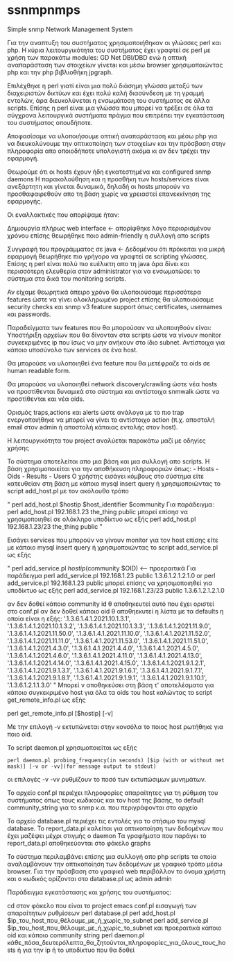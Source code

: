 ssnmpnmps
=========

Simple snmp Network Management System

Για την αναπτυξη του συστήματος χρησιμοποιήθηκαν οι γλώσσες perl και php.
Η κύρια λειτουργικότητα του συστήματος έχει γραφτεί σε perl με χρήση των 
παρακάτω modules:
GD
Net
DBI/DBD
ενώ η οπτική αναπαράσταση των στοιχείων γίνετaι
και μέσω browser χρησιμοποιώντας php
και την php βιβλιοθήκη jpgraph.

Επιλέχθηκε η perl γιατί είναι μια πολύ διάσημη γλώσσα μεταξύ των
διαχειριστών δικτύων και έχει πολύ καλή διασύνδεση με τη γραμμή εντολών,
άρα διευκολύνεται η ενσωμάτοση του συστήματος σε άλλα scripts.
Επίσης η perl είναι μια γλώσσα που μπορεί να τρέξει σε όλα τα σύγχρονα
λειτουργικά συστήματα πράγμα που επιτρέπει την εγκατάσταση του συστήματος 
οπουδήποτε.

Αποφασίσαμε να υλοποιήσουμε οπτική αναπαράσταση και μέσω php για να
διευκολύνουμε την οπτικοποίηση των στοιχείων και την πρόσβαση στην πληροφορία
απο οποιοδήποτε υπολογιστή ακόμα κι αν δεν τρέχει την εφαρμογή.

Θεωρούμε ότι οι hosts έχουν ήδη εγκατεστημένα και configured snmp daemons
Η παρακολούθηση και η προσθήκη των hosts/services είναι ανεξάρτητη
και γίνεται δυναμικά, δηλαδή οι hosts μπορούν να προσθαφαιρεθούν απο τη
βάση χωρίς να χρειαστεί επανεκκίνηση της εφαρμογής.

Οι εναλλακτικές που απορίψαμε ήταν:

Δημιουργία πλήρως web interface <- απορίφθηκε λόγο περιορισμένου χρόνου
επίσης θεωρήθηκε ποιο admin-friendly η συλλογή απο scripts

Συγγραφή του προγράμματος σε java <- Δεδομένου ότι πρόκειται
για μικρή εφαρμογή θεωρήθηκε πιο γρήγορο να γραφτεί σε scripting γλώσσες.
Επίσης η perl είναι πολύ πιο ευέλικτη απο τη java άρα δίνει
και περισσότερη ελευθερία στον administrator για να ενσωματώσει το σύστημα
στα δικά του monitoring scripts.

Αν είχαμε θεωρητικά άπειρο χρόνο θα υλοποιούσαμε περισσότερα features ώστε να γίνει ολοκληρωμένο project
επίσης θα υλοποιούσαμε security checks και snmp v3 feature support όπως certificates, usernames και passwords.

Παραδείγματα των features που θα μπορούσαν να υλοποιηθούν είναι:
Υποστήριξη αρχείων που θα δίνονταν στα scripts ώστε να γίνουν monitor
συγκεκριμένες ip που ίσως να μην ανήκουν στο ίδιο subnet.
Αντίστοιχα για κάποιο υποσύνολο των services σε ένα host.

Θα μπορούσε να υλοποιηθεί ένα feature που θα μετέφραζε
τα oids σε human readable form.

Θα μπορούσε να υλοποιηθεί network discovery/crawling ώστε νέα hosts
να προστίθενται δυναμικά στο σύστημα και αντίστοιχα 
snmwalk ώστε να προστίθενται και νέα oids.

Ορισμός traps,actions και alerts ώστε
ανάλογα με το πιο trap ενεργοποιήθηκε να μπορεί να γίνει το αντίστοιχο action
(π.χ. αποστολή email στον admin ή αποστολή κάποιας εντολής στον host).



Η λειτουργικότητα του project αναλύεται παρακάτω μαζί με οδηγίες χρήσης

Το σύστημα αποτελείται απο μια βάση και μια συλλογή απο scripts.
Η βάση χρησιμοποιείται για την αποθήκευση πληροφοριών όπως:
	- Hosts
	- Oids
	- Results
	- Users
Ο χρήστης εισάγει κόμβους στο σύστημα
είτε κατευθείαν στη βάση με κάποιο mysql insert query
ή χρησιμοποιώντας το script add_host.pl με τον ακόλουθο τρόπο

" 
	perl add_host.pl $hostip $host_identifier $community
Για παράδειγμα:	
	perl add_host.pl 192.168.1.23 the_thing public
	μπορεί επίσησ να χρησιμοποιηθεί σε ολόκληρο υποδίκτυο ως εξής
	perl add_host.pl 192.168.1.23/23  the_thing public
"

Εισάγει services που μπορούν να γίνουν monitor για τον host επίσης 
είτε με κάποιο mysql insert query ή χρησιμοποιώντας το script add_service.pl
ως εξής

"
	perl add_service.pl $hostip ($community $OID) <-- προεραιτικά
Για παράδειγμα
	perl add_service.pl 192.168.1.23  public 1.3.6.1.2.1.2.1.0 or
	perl add_service.pl 192.168.1.23  public
μπορεί επίσης να χρησιμοποιηθεί για υποδίκτυο ως εξής
	perl add_service.pl 192.168.1.23/23  public 1.3.6.1.2.1.2.1.0
	
αν δεν δοθεί κάποιο community id θ αποθηκευτεί αυτό που έχει οριστεί στο conf.pl
αν δεν δοθεί κάποιο oid θ αποθηεκυτεί η λίστα με τα defaults η οποία είναι η εξής:
						 '.1.3.6.1.4.1.2021.10.1.3.1',	
						 '.1.3.6.1.4.1.2021.10.1.3.2',
						 '.1.3.6.1.4.1.2021.10.1.3.3',
						 '.1.3.6.1.4.1.2021.11.9.0',
						 '.1.3.6.1.4.1.2021.11.50.0',
						 '.1.3.6.1.4.1.2021.11.10.0',
						 '.1.3.6.1.4.1.2021.11.52.0',
						 '.1.3.6.1.4.1.2021.11.11.0',
						 '.1.3.6.1.4.1.2021.11.53.0',
						 '.1.3.6.1.4.1.2021.11.51.0',
						 '.1.3.6.1.4.1.2021.4.3.0',
						 '.1.3.6.1.4.1.2021.4.4.0',
						 '.1.3.6.1.4.1.2021.4.5.0',
						 '.1.3.6.1.4.1.2021.4.6.0',
						 '.1.3.6.1.4.1.2021.4.11.0',
						 '.1.3.6.1.4.1.2021.4.13.0',
						 '.1.3.6.1.4.1.2021.4.14.0',
						 '.1.3.6.1.4.1.2021.4.15.0',
						 '.1.3.6.1.4.1.2021.9.1.2.1',
						 '.1.3.6.1.4.1.2021.9.1.3.1',
						 '.1.3.6.1.4.1.2021.9.1.6.1',
						 '.1.3.6.1.4.1.2021.9.1.7.1',
						 '.1.3.6.1.4.1.2021.9.1.8.1',
						 '.1.3.6.1.4.1.2021.9.1.9.1',
						 '.1.3.6.1.4.1.2021.9.1.10.1',
						 '.1.3.6.1.2.1.1.3.0'
"
Μπορεί ν αποθηκεύσει στη βάση τ' αποτελέσματα για κάποιο
συγκεκριμένο host για όλα τα oids του host
καλώντας το script get_remote_info.pl ως εξής

perl get_remote_info.pl [$hostip] [-v]

Με την επιλογή -v εκτυπώνεται στην κονσόλα το ποιος host ρωτήθηκε για ποιο oid.

Το script daemon.pl χρησιμοποιείται ως εξής

	perl daemon.pl probing_frequency(in seconds) [$ip (with or without net mask)] [-v or -vv](for message output to stdout)
οι επιλογές -v -vv ρυθμίζουν το ποσό των εκτυπώσιμων μυνημάτων.

Το αρχείο conf.pl περιέχει πληροφορίες απαραίτητες για τη ρύθμιση
του συστήματος όπως τους κωδικούς και τον host της βάσης,
το default community_string για το snmp κ.α. που περιγράφονται στο αρχείο

Το αρχείο database.pl περιέχει τις εντολές για το στήσιμο του mysql database.
Το report_data.pl καλείται για οπτικοποίηση των δεδομένων
που έχει μαζέψει μέχρι στιγμής ο daemon
Τα γραφήματα που παράγει το report_data.pl αποθηκεύονται στο φάκελο graphs

Το σύστημα περιλαμβάνει επίσης μια συλλογή απο php scripts τα οποία
αναλαμβάνουν την οπτικοποίηση των δεδομένων με γραφικό τρόπο μέσω browser.
Για την πρόσβαση στο γραφικό web περιβάλλον το όνομα χρήστη
και ο κωδικός ορίζονται στο database.pl ως admin admin


Παράδειγμα εγκατάστασης και χρήσης του συστήματος:

cd στον φάκελο που είναι το project
emacs conf.pl
εισαγωγή των απαραίτητων ρυθμίσεων
perl database.pl
perl add_host.pl $ip_του_host_που_θέλουμε_με_ή_χωρίς_το_subnet
perl add_service.pl $ip_του_host_που_θέλουμε_με_ή_χωρίς_το_subnet και προεραιτικά κάποιο oid και κάποιο community string
perl daemon.pl κάθε_πόσα_δευτερόλεπτα_θα_ζητούνται_πληροφορίες_για_όλους_τους_hosts ή για την ip ή το υποδίκτυο που θα δοθεί
